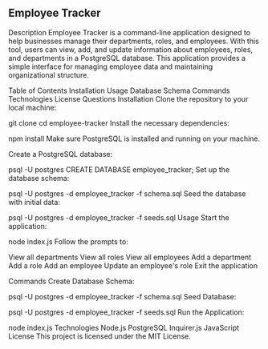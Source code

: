 ## Employee Tracker ##
Description
Employee Tracker is a command-line application designed to help businesses manage their departments, roles, and employees. With this tool, users can view, add, and update information about employees, roles, and departments in a PostgreSQL database. This application provides a simple interface for managing employee data and maintaining organizational structure.

Table of Contents
Installation
Usage
Database Schema
Commands
Technologies
License
Questions
Installation
Clone the repository to your local machine:

git clone <repository-url>
cd employee-tracker
Install the necessary dependencies:


npm install
Make sure PostgreSQL is installed and running on your machine.

Create a PostgreSQL database:


psql -U postgres
CREATE DATABASE employee_tracker;
Set up the database schema:

psql -U postgres -d employee_tracker -f schema.sql
Seed the database with initial data:


psql -U postgres -d employee_tracker -f seeds.sql
Usage
Start the application:


node index.js
Follow the prompts to:

View all departments
View all roles
View all employees
Add a department
Add a role
Add an employee
Update an employee's role
Exit the application

Commands
Create Database Schema:


psql -U postgres -d employee_tracker -f schema.sql
Seed Database:


psql -U postgres -d employee_tracker -f seeds.sql
Run the Application:


node index.js
Technologies
Node.js
PostgreSQL
Inquirer.js
JavaScript
License
This project is licensed under the MIT License.
